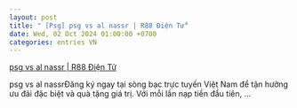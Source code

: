 ```yaml
---
layout: post
title: " [Psg] psg vs al nassr | R88 Điện Tử"
date: Wed, 02 Oct 2024 01:00:00 +0700
categories: entries VN
---
```

[psg vs al nassr | R88 Điện Tử](https://tietkiemnangluong.com.vn/video/xs-phu-yen-hang-tuan.html)

psg vs al nassrĐăng ký ngay tại sòng bạc trực tuyến Việt Nam để tận hưởng ưu đãi đặc biệt và quà tặng giá trị. Với mỗi lần nạp tiền đầu tiên, ...

